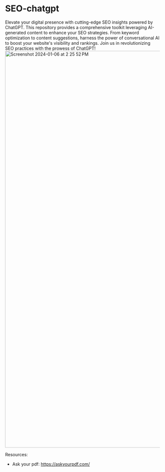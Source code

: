 # SEO-chatgpt

Elevate your digital presence with cutting-edge SEO insights powered by ChatGPT. This repository provides a comprehensive toolkit leveraging AI-generated content to enhance your SEO strategies. From keyword optimization to content suggestions, harness the power of conversational AI to boost your website's visibility and rankings. Join us in revolutionizing SEO practices with the prowess of ChatGPT!
<img width="1291" alt="Screenshot 2024-01-06 at 2 25 52 PM" src="https://github.com/andysingal/SEO-chatgpt/assets/20493493/2dbbb6da-95cc-4499-8067-d33883c3083a">

Resources:

- Ask your pdf: https://askyourpdf.com/ 
